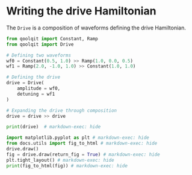 # Writing the drive Hamiltonian

The `Drive` is a composition of waveforms defining the drive Hamiltonian.

```python exec="on" source="material-block" result="json" session="drives"
from qoolqit import Constant, Ramp
from qoolqit import Drive

# Defining two waveforms
wf0 = Constant(0.5, 1.0) >> Ramp(1.0, 0.0, 0.5)
wf1 = Ramp(2.0, -1.0, 1.0) >> Constant(1.0, 1.0)

# Defining the drive
drive = Drive(
    amplitude = wf0,
    detuning = wf1
)

# Expanding the drive through composition
drive = drive >> drive

print(drive)  # markdown-exec: hide
```

```python exec="on" source="material-block" html="1" session="drives"
import matplotlib.pyplot as plt # markdown-exec: hide
from docs.utils import fig_to_html # markdown-exec: hide
drive.draw()
fig = drive.draw(return_fig = True) # markdown-exec: hide
plt.tight_layout() # markdown-exec: hide
print(fig_to_html(fig)) # markdown-exec: hide
```
